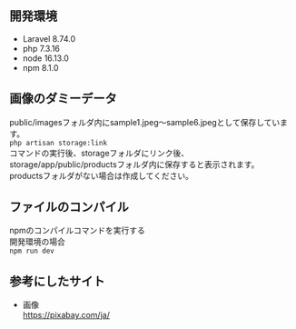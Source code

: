 ## 開発環境
- Laravel 8.74.0
- php 7.3.16
- node 16.13.0
- npm  8.1.0

## 画像のダミーデータ
public/imagesフォルダ内にsample1.jpeg～sample6.jpegとして保存しています。  
```php artisan storage:link```  
コマンドの実行後、storageフォルダにリンク後、  
storage/app/public/productsフォルダ内に保存すると表示されます。  
productsフォルダがない場合は作成してください。

## ファイルのコンパイル
npmのコンパイルコマンドを実行する  
開発環境の場合  
```npm run dev```


## 参考にしたサイト
- 画像  
https://pixabay.com/ja/
